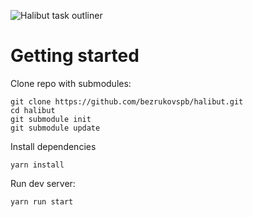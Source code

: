 ![Halibut task outliner](https://raw.githubusercontent.com/bezrukovspb/halibut/master/halibut.jpg)

# Getting started

Clone repo with submodules:

```
git clone https://github.com/bezrukovspb/halibut.git
cd halibut
git submodule init
git submodule update
```

Install dependencies

```
yarn install
```

Run dev server:

```
yarn run start
```
